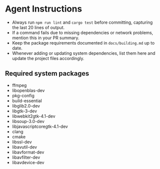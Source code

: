 # Agent Instructions

- Always run `npm run lint` and `cargo test` before committing, capturing the last 20 lines of output.
- If a command fails due to missing dependencies or network problems, mention this in your PR summary.
- Keep the package requirements documented in `docs/building.md` up to date.
- Whenever adding or updating system dependencies, list them here and update the project files accordingly.

## Required system packages
- ffmpeg
- libopenblas-dev
- pkg-config
- build-essential
- libglib2.0-dev
- libgtk-3-dev
- libwebkit2gtk-4.1-dev
- libsoup-3.0-dev
- libjavascriptcoregtk-4.1-dev
- clang
- cmake
- libssl-dev
- libavutil-dev
- libavformat-dev
- libavfilter-dev
- libavdevice-dev
